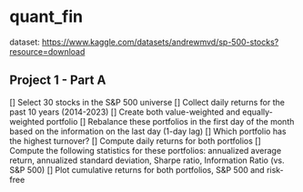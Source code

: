 # quant_fin

dataset: https://www.kaggle.com/datasets/andrewmvd/sp-500-stocks?resource=download

## Project 1 - Part A
[] Select 30 stocks in the S&P 500 universe
[] Collect daily returns for the past 10 years (2014-2023)
[] Create both value-weighted and equally-weighted portfolio
[] Rebalance these portfolios in the first day of the month based on the information on the last day (1-day lag)
[] Which portfolio has the highest turnover?
[] Compute daily returns for both portfolios
[] Compute the following statistics for these portfolios: annualized average return, annualized standard deviation, Sharpe ratio, Information Ratio (vs. S&P 500)
[] Plot cumulative returns for both portfolios, S&P 500 and risk-free